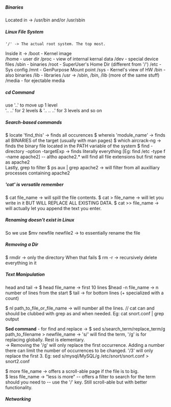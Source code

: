 ##### **Binaries**	
Located in -> /usr/bin and/or /usr/sbin	

##### **Linux File System**	
	'/' -> The actual root system. The top most.
Inside it -> 
	/boot - Kernel image  
	/home - user dir 
	/proc - view of internal kernal data 
	/dev - special device files 
	/sbin - binaries 
	/root - SuperUser's Home Dir (different from '/') 
	/etc - Sys config 
	/mnt - GenPurpose Mount point 
	/sys - Kernel's view of HW 
	/bin - also binaries 
	/lib - libraries 
	/usr -> /sbin, /bin, /lib (more of the same stuff) /media - for ejectable media	

##### **cd Command**
use '..' to move up 1 level  
'.. ..' for 2 levels & '.. .. ..' for 3 levels and so on	

##### **Search-based commands**	
$ locate 'find_this' -> finds all occurences 
$ whereis 'module_name' -> finds all BINARIES of the target (usually with man pages) 
$ which aircrack-ng -> finds the binary file located in the PATH variable of the system 
$ find -directory -option -targetExp -> finds literally everything [Eg: find /etc -type f -name apache2] -- altho apache2.* will find all file extensions but first name as apache2   
Lastly, grep to filter 
$ ps aux | grep apache2 -> will filter from all auxilliary processes containing apache2	

##### **'cat' is versatile remember**
$ cat file_name -> will spill the file contents. 
$ cat > file_name -> will let you write in it BUT WILL REPLACE ALL EXISTING DATA. 
$ cat >> file_name -> will actually let you append the text you enter.	

##### **Renaming doesn't exist in Linux**	
So we use  $mv newfile newfile2 -> to essentially rename the file	

##### **Removing a Dir**	
$ rmdir -> only the directory When that fails  $ rm -r -> recursively delete everything in it	

##### **Text Manipulation**	
head and tail ->
$ head file_name -> first 10 lines 
$head -n file_name -> n number of lines from the start
$ tail -> for bottom lines (+ specialized with a count)  

$ nl path_to_file_or_file_name -> will number all the lines.  // cat can and should be clubbed with grep as and when needed. Eg: cat snort.conf | grep output

**Sed command** - for find and replace ->
$ sed s/search_term/replace_term/g path_to_filename > newfile_name 
	-> 's/' will find the term, '/g' is for replacing globally. Rest is elementary.  
	-> Removing the '/g' will only replace the first occurrence. 
		Adding a number there can limit the number of occurrences to be changed. '/3' will only replace the first 3. 
	Eg: sed s/mysql/MySQL/g /etc/snort/snort.conf > snort2.conf  

$ more file_name -> offers a scroll-able page if the file is to big.  
$ less file_name -> "less is more" -- offers a filter to search for the term should you need to -- use the '/' key. Still scroll-able but with better functionality.	

##### **Networking**

